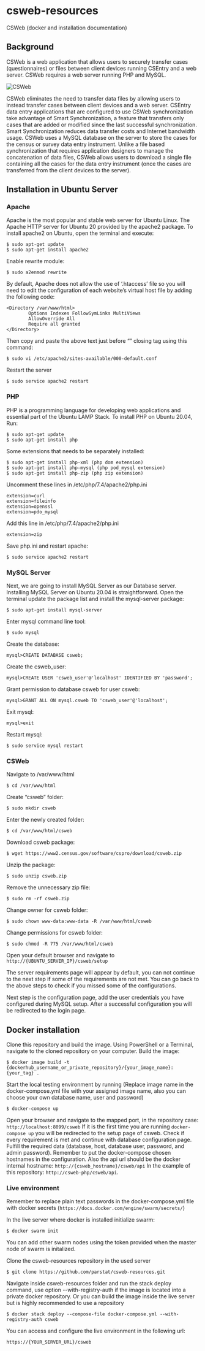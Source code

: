 # csweb-resources
CSWeb (docker and installation documentation)

## Background
CSWeb is a web application that allows users to securely transfer cases (questionnaires) or files between client devices running CSEntry and a web server. CSWeb requires a web server running PHP and MySQL. 

![CSWeb](https://www.csprousers.org/help/CSWeb/synchronization_flow.png)

CSWeb eliminates the need to transfer data files by allowing users to instead transfer cases between client devices and a web server. CSEntry data entry applications that are configured to use CSWeb synchronization take advantage of Smart Synchronization, a feature that transfers only cases that are added or modified since the last successful synchronization. Smart Synchronization reduces data transfer costs and Internet bandwidth usage.
CSWeb uses a MySQL database on the server to store the cases for the census or survey data entry instrument. Unlike a file based synchronization that requires application designers to manage the concatenation of data files, CSWeb allows users to download a single file containing all the cases for the data entry instrument (once the cases are transferred from the client devices to the server).

## Installation in Ubuntu Server
### Apache
Apache is the most popular and stable web server for Ubuntu Linux. The Apache HTTP server for Ubuntu 20 provided by the apache2 package. To install apache2 on Ubuntu, open the terminal and execute:
```
$ sudo apt-get update
$ sudo apt-get install apache2
```

Enable rewrite module:
```
$ sudo a2enmod rewrite
```

By default, Apache does not allow the use of ‘.htaccess’ file so you will need to edit the configuration of each website’s virtual host file by adding the following code:

```
<Directory /var/www/html>
        Options Indexes FollowSymLinks MultiViews
        AllowOverride All
        Require all granted
</Directory>
```

Then copy and paste the above text just before “</VirtualHost>” closing tag using this command:
```
$ sudo vi /etc/apache2/sites-available/000-default.conf
```

Restart the server
```
$ sudo service apache2 restart
```

### PHP
PHP is a programming language for developing web applications and essential part of the Ubuntu LAMP Stack. To install PHP on Ubuntu 20.04, Run:
```
$ sudo apt-get update
$ sudo apt-get install php
```

Some extensions that needs to be separately installed:
```
$ sudo apt-get install php-xml (php dom extension)
$ sudo apt-get install php-mysql (php pod_mysql extension)
$ sudo apt-get install php-zip (php zip extension)
```

Uncomment these lines in /etc/php/7.4/apache2/php.ini
```
extension=curl
extension=fileinfo
extension=openssl
extension=pdo_mysql
```

Add this line in /etc/php/7.4/apache2/php.ini
```
extension=zip
```

Save php.ini and restart apache:
```
$ sudo service apache2 restart
```

### MySQL Server
Next, we are going to install MySQL Server as our Database server. Installing MySQL Server on Ubuntu 20.04 is straightforward. Open the terminal update the package list and install the mysql-server package:

```
$ sudo apt-get install mysql-server
```

Enter mysql command line tool:
```
$ sudo mysql
```
Create the database:
```
mysql>CREATE DATABASE csweb;
```
Create the csweb_user:
```
mysql>CREATE USER 'csweb_user'@'localhost' IDENTIFIED BY 'password';
```
Grant permission to database csweb for user csweb:
```
mysql>GRANT ALL ON mysql.csweb TO 'csweb_user'@'localhost';
```
Exit mysql:
```
mysql>exit
```
Restart mysql:
```
$ sudo service mysql restart
```

### CSWeb
Navigate to /var/www/html
```
$ cd /var/www/html
```
Create “csweb” folder:
```
$ sudo mkdir csweb
```
Enter the newly created folder:
```
$ cd /var/www/html/csweb
```
Download csweb package:
```
$ wget https://www2.census.gov/software/cspro/download/csweb.zip 
```
Unzip the package:
```
$ sudo unzip csweb.zip 
```
Remove the unnecessary zip file:
```
$ sudo rm -rf csweb.zip
```
Change owner for csweb folder:
```
$ sudo chown www-data:www-data -R /var/www/html/csweb
```
Change permissions for csweb folder:
```
$ sudo chmod -R 775 /var/www/html/csweb
```

Open your default browser and navigate to `http://{UBUNTU_SERVER_IP}/csweb/setup`

The server requirements page will appear by default, you can not continue to the next step if some of the requirements are not met. You can go back to the above steps to check if you missed some of the configurations.

Next step is the configuration page, add the user credentials you have configured during MySQL setup.
After a successful configuration you will be redirected to the login page.

## Docker installation
Clone this repository and build the image.
Using PowerShell or a Terminal, navigate to the cloned repository on your computer.
Build the image:
```
$ docker image build -t {dockerhub_username_or_private_repository}/{your_image_name}:{your_tag} .
```
Start the local testing environment by running (Replace image name in the docker-compose.yml file with your assigned image name, also you can choose your own database name, user and password)
```
$ docker-compose up
```
Open your browser and navigate to the mapped port, in the repository case:
`http://localhost:8099/csweb` 
If it is the first time you are running `docker-compose up` you will be redirected to the setup page of csweb. Check if every requirement is met and continue with database configuration page. Fulfill the required data (database, host, database user, password, and admin password). Remember to put the docker-compose chosen hostnames in the configuration. 
Also the api url should be the docker internal hostname: `http://{csweb_hostname}/csweb/api` 
In the example of this repository: `http://csweb-php/csweb/api`.

### Live environment
Remember to replace plain text passwords in the docker-compose.yml file with docker secrets (`https://docs.docker.com/engine/swarm/secrets/`)

In the live server where docker is installed initialize swarm:
```
$ docker swarm init
```

You can add other swarm nodes using the token provided when the master node of swarm is initalized.

Clone the csweb-resources repository in the used server
```
$ git clone https://github.com/parstat/csweb-resources.git
```

Navigate inside csweb-resources folder and run the stack deploy command, use option --with-registry-auth if the image is located into a private docker repository.
Or you can build the image inside the live server but is highly recommended to use a repository
```
$ docker stack deploy --compose-file docker-compose.yml --with-registry-auth csweb
```

You can access and configure the live environment in the following url:
```
https://{YOUR_SERVER_URL}/csweb
```
